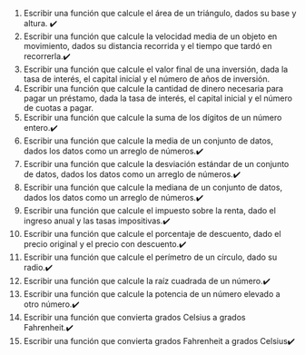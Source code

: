 1. Escribir una función que calcule el área de un triángulo, dados su base y altura. ✔️
2. Escribir una función que calcule la velocidad media de un objeto en movimiento, dados su distancia recorrida y el tiempo que tardó en recorrerla.✔️
3. Escribir una función que calcule el valor final de una inversión, dada la tasa de interés, el capital inicial y el número de años de inversión.
4. Escribir una función que calcule la cantidad de dinero necesaria para pagar un préstamo, dada la tasa de interés, el capital inicial y el número de cuotas a pagar.
5. Escribir una función que calcule la suma de los dígitos de un número entero.✔️
6. Escribir una función que calcule la media de un conjunto de datos, dados los datos como un arreglo de números.✔️
7. Escribir una función que calcule la desviación estándar de un conjunto de datos, dados los datos como un arreglo de números.✔️
8. Escribir una función que calcule la mediana de un conjunto de datos, dados los datos como un arreglo de números.✔️
9. Escribir una función que calcule el impuesto sobre la renta, dado el ingreso anual y las tasas impositivas.✔️
10. Escribir una función que calcule el porcentaje de descuento, dado el precio original y el precio con descuento.✔️
11. Escribir una función que calcule el perímetro de un círculo, dado su radio.✔️
12. Escribir una función que calcule la raíz cuadrada de un número.✔️
13. Escribir una función que calcule la potencia de un número elevado a otro número.✔️
14. Escribir una función que convierta grados Celsius a grados Fahrenheit.✔️
15. Escribir una función que convierta grados Fahrenheit a grados Celsius✔️